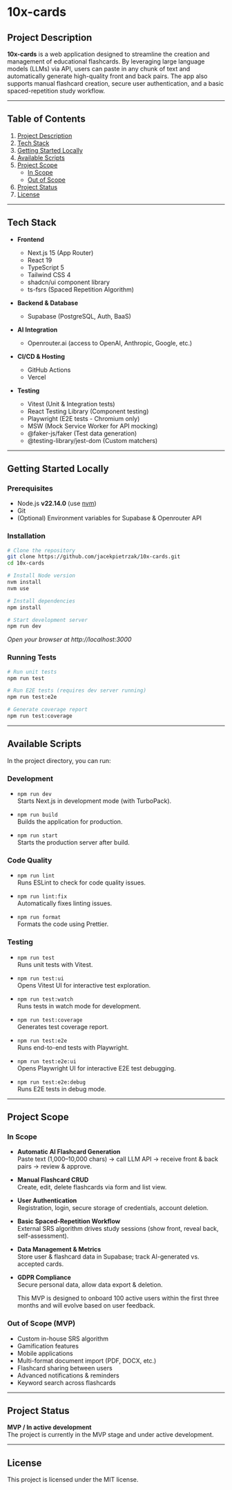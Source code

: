 # 10x-cards

## Project Description

**10x-cards** is a web application designed to streamline the creation and management of educational flashcards. By leveraging large language models (LLMs) via API, users can paste in any chunk of text and automatically generate high-quality front and back pairs. The app also supports manual flashcard creation, secure user authentication, and a basic spaced-repetition study workflow.

---

## Table of Contents

1. [Project Description](#project-description)
2. [Tech Stack](#tech-stack)
3. [Getting Started Locally](#getting-started-locally)
4. [Available Scripts](#available-scripts)
5. [Project Scope](#project-scope)
   - [In Scope](#in-scope)
   - [Out of Scope](#out-of-scope)
6. [Project Status](#project-status)
7. [License](#license)

---

## Tech Stack

- **Frontend**

  - Next.js 15 (App Router)
  - React 19
  - TypeScript 5
  - Tailwind CSS 4
  - shadcn/ui component library
  - ts-fsrs (Spaced Repetition Algorithm)

- **Backend & Database**

  - Supabase (PostgreSQL, Auth, BaaS)

- **AI Integration**

  - Openrouter.ai (access to OpenAI, Anthropic, Google, etc.)

- **CI/CD & Hosting**
  - GitHub Actions
  - Vercel

- **Testing**
  - Vitest (Unit & Integration tests)
  - React Testing Library (Component testing)
  - Playwright (E2E tests - Chromium only)
  - MSW (Mock Service Worker for API mocking)
  - @faker-js/faker (Test data generation)
  - @testing-library/jest-dom (Custom matchers)

---

## Getting Started Locally

### Prerequisites

- Node.js **v22.14.0** (use [nvm](https://github.com/nvm-sh/nvm))
- Git
- (Optional) Environment variables for Supabase & Openrouter API

### Installation

```bash
# Clone the repository
git clone https://github.com/jacekpietrzak/10x-cards.git
cd 10x-cards

# Install Node version
nvm install
nvm use

# Install dependencies
npm install

# Start development server
npm run dev
```

_Open your browser at http://localhost:3000_

### Running Tests

```bash
# Run unit tests
npm run test

# Run E2E tests (requires dev server running)
npm run test:e2e

# Generate coverage report
npm run test:coverage
```

---

## Available Scripts

In the project directory, you can run:

### Development

- `npm run dev`  
  Starts Next.js in development mode (with TurboPack).

- `npm run build`  
  Builds the application for production.

- `npm run start`  
  Starts the production server after build.

### Code Quality

- `npm run lint`  
  Runs ESLint to check for code quality issues.

- `npm run lint:fix`  
  Automatically fixes linting issues.

- `npm run format`  
  Formats the code using Prettier.

### Testing

- `npm run test`  
  Runs unit tests with Vitest.

- `npm run test:ui`  
  Opens Vitest UI for interactive test exploration.

- `npm run test:watch`  
  Runs tests in watch mode for development.

- `npm run test:coverage`  
  Generates test coverage report.

- `npm run test:e2e`  
  Runs end-to-end tests with Playwright.

- `npm run test:e2e:ui`  
  Opens Playwright UI for interactive E2E test debugging.

- `npm run test:e2e:debug`  
  Runs E2E tests in debug mode.

---

## Project Scope

### In Scope

- **Automatic AI Flashcard Generation**  
  Paste text (1,000–10,000 chars) → call LLM API → receive front & back pairs → review & approve.

- **Manual Flashcard CRUD**  
  Create, edit, delete flashcards via form and list view.

- **User Authentication**  
  Registration, login, secure storage of credentials, account deletion.

- **Basic Spaced-Repetition Workflow**  
  External SRS algorithm drives study sessions (show front, reveal back, self-assessment).

- **Data Management & Metrics**  
  Store user & flashcard data in Supabase; track AI-generated vs. accepted cards.

- **GDPR Compliance**  
  Secure personal data, allow data export & deletion.

  This MVP is designed to onboard 100 active users within the first three months and will evolve based on user feedback.

### Out of Scope (MVP)

- Custom in-house SRS algorithm
- Gamification features
- Mobile applications
- Multi-format document import (PDF, DOCX, etc.)
- Flashcard sharing between users
- Advanced notifications & reminders
- Keyword search across flashcards

---

## Project Status

**MVP / In active development**  
The project is currently in the MVP stage and under active development.

---

## License

This project is licensed under the MIT license.
